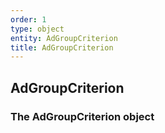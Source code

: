 ```yaml
---
order: 1
type: object
entity: AdGroupCriterion
title: AdGroupCriterion
---
```


## AdGroupCriterion

### The AdGroupCriterion object
